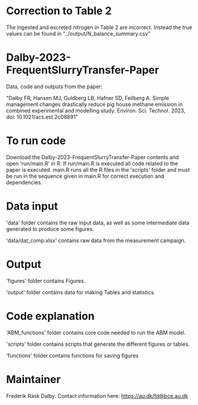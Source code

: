 # Correction to Table 2
The ingested and excreted nitrogen in Table 2 are incorrect. Instead the true values can be found in "../output/N_balance_summary.csv"

# Dalby-2023-FrequentSlurryTransfer-Paper
Data, code and outputs from the paper: 

"Dalby FR, Hansen MJ, Guldberg LB, Hafner SD, Feilberg A. 
Simple management changes drastically reduce pig house methane emission in combined experimental and modelling study.
Environ. Sci. Technol. 2023, doi: 10.1021/acs.est.2c08891"

# To run code 
Download the Dalby-2023-FrequentSlurryTransfer-Paper contents and open 'run/main.R' in R. If run/main.R is executed all code related to the paper is executed. main.R runs all the R files in the 'scripts' folder and must be run in the sequence given in main.R for correct execution and dependencies. 

# Data input
'data' folder contains the raw input data, as well as some intermediate data generated to produce some figures.

'data/dat_comp.xlsx' contains raw data from the measurement campaign. 

# Output
'figures' folder contains Figures.

'output' folder contains data for making Tables and statistics.

# Code explanation
'ABM_functions' folder contains core code needed to run the ABM model.

'scripts' folder contains scripts that generate the different figures or tables. 

'functions' folder contains functions for saving figures

# Maintainer
Frederik Rask Dalby. Contact information here: https://au.dk/fd@bce.au.dk


